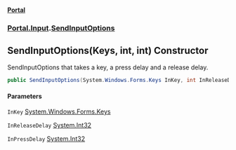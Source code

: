 #### [Portal](index.md 'index')
### [Portal.Input](Portal.Input.md 'Portal.Input').[SendInputOptions](Portal.Input.SendInputOptions.md 'Portal.Input.SendInputOptions')

## SendInputOptions(Keys, int, int) Constructor

SendInputOptions that takes a key, a press delay and a release delay.

```csharp
public SendInputOptions(System.Windows.Forms.Keys InKey, int InReleaseDelay, int InPressDelay);
```
#### Parameters

<a name='Portal.Input.SendInputOptions.SendInputOptions(System.Windows.Forms.Keys,int,int).InKey'></a>

`InKey` [System.Windows.Forms.Keys](https://docs.microsoft.com/en-us/dotnet/api/System.Windows.Forms.Keys 'System.Windows.Forms.Keys')

<a name='Portal.Input.SendInputOptions.SendInputOptions(System.Windows.Forms.Keys,int,int).InReleaseDelay'></a>

`InReleaseDelay` [System.Int32](https://docs.microsoft.com/en-us/dotnet/api/System.Int32 'System.Int32')

<a name='Portal.Input.SendInputOptions.SendInputOptions(System.Windows.Forms.Keys,int,int).InPressDelay'></a>

`InPressDelay` [System.Int32](https://docs.microsoft.com/en-us/dotnet/api/System.Int32 'System.Int32')